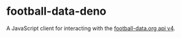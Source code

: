 # football-data-deno

A JavaScript client for interacting with the [football-data.org api v4](https://www.football-data.org/documentation/quickstart).
